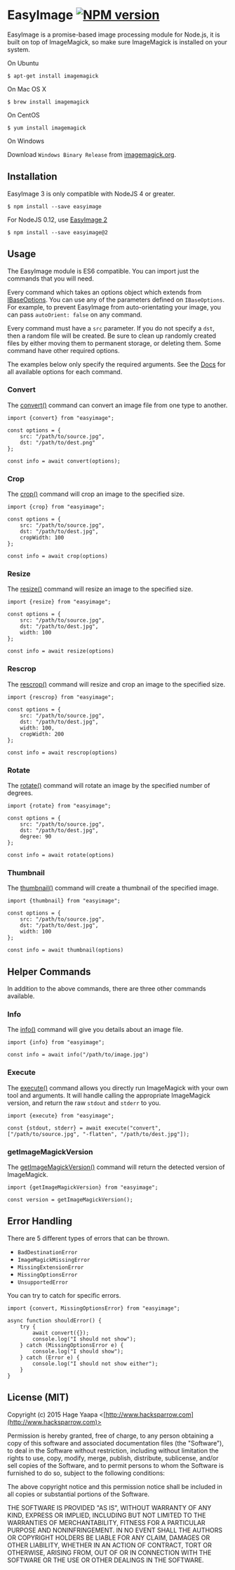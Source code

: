 EasyImage [![NPM version](https://badge.fury.io/js/easyimage.svg)](https://badge.fury.io/js/easyimage)
=========

EasyImage is a promise-based image processing module for Node.js, it is built on top of ImageMagick, so make sure ImageMagick is installed on your system.

On Ubuntu
```
$ apt-get install imagemagick
```

On Mac OS X
```
$ brew install imagemagick
```

On CentOS
```
$ yum install imagemagick
```

On Windows
  
Download `Windows Binary Release` from [imagemagick.org](https://www.imagemagick.org/script/binary-releases.php#windows).

## Installation

EasyImage 3 is only compatible with NodeJS 4 or greater.

```
$ npm install --save easyimage
```

For NodeJS 0.12, use [EasyImage 2](https://github.com/hacksparrow/node-easyimage/tree/v2.2.0)

```
$ npm install --save easyimage@2
```

## Usage

The EasyImage module is ES6 compatible. You can import just the commands that you will need.

Every command which takes an options object which extends from [IBaseOptions](https://mrkmg.github.io/node-easyimage/interfaces/ibaseoptions.html). You can use
any of the parameters defined on `IBaseOptions`. For example, to prevent EasyImage from auto-orientating your image, you can pass `autoOrient: false` on any
command.

Every command must have a `src` parameter. If you do not specify a `dst`, then a random file will be created. Be sure to clean up randomly created files by
either moving them to permanent storage, or deleting them. Some command have other required options.

The examples below only specify the required arguments. See the [Docs](https://mrkmg.github.io/node-easyimage/index.html) for all available options for each
command.

### Convert

The [convert()](http://localhost:63342/node-easyimage/docs/globals.html#convert) command can convert an image file from one type to another.

```
import {convert} from "easyimage";

const options = {
    src: "/path/to/source.jpg",
    dst: "/path/to/dest.png"
};

const info = await convert(options);
```

### Crop

The [crop()](https://mrkmg.github.io/node-easyimage/globals.html#crop) command will crop an image to the specified size.

```
import {crop} from "easyimage";

const options = {
    src: "/path/to/source.jpg",
    dst: "/path/to/dest.jpg",
    cropWidth: 100
};

const info = await crop(options)
```

### Resize

The [resize()](https://mrkmg.github.io/node-easyimage/globals.html#resize) command will resize an image to the specified size.

```
import {resize} from "easyimage";

const options = {
    src: "/path/to/source.jpg",
    dst: "/path/to/dest.jpg",
    width: 100
};

const info = await resize(options)
```

### Rescrop

The [rescrop()](https://mrkmg.github.io/node-easyimage/globals.html#rescrop) command will resize and crop an image to the specified size.

```
import {rescrop} from "easyimage";

const options = {
    src: "/path/to/source.jpg",
    dst: "/path/to/dest.jpg",
    width: 100,
    cropWidth: 200
};

const info = await rescrop(options)
```

### Rotate

The [rotate()](https://mrkmg.github.io/node-easyimage/globals.html#rotate) command will rotate an image by the specified number of degrees.

```
import {rotate} from "easyimage";

const options = {
    src: "/path/to/source.jpg",
    dst: "/path/to/dest.jpg",
    degree: 90
};

const info = await rotate(options)
```

### Thumbnail

The [thumbnail()](https://mrkmg.github.io/node-easyimage/globals.html#thumbnail) command will create a thumbnail of the specified image.

```
import {thumbnail} from "easyimage";

const options = {
    src: "/path/to/source.jpg",
    dst: "/path/to/dest.jpg",
    width: 100
};

const info = await thumbnail(options)
```

## Helper Commands

In addition to the above commands, there are three other commands available.

### Info

The [info()](https://mrkmg.github.io/node-easyimage/globals.html#info) command will give you details about an image file.

```
import {info} from "easyimage";

const info = await info("/path/to/image.jpg")
```

### Execute

The [execute()]() command allows you directly run ImageMagick with your own tool and arguments. It will handle calling the appropriate ImageMagick version, and 
return the raw `stdout` and `stderr` to you.

```
import {execute} from "easyimage";

const {stdout, stderr} = await execute("convert", ["/path/to/source.jpg", "-flatten", "/path/to/dest.jpg"]);
``` 

### getImageMagickVersion

The [getImageMagickVersion()](https://mrkmg.github.io/node-easyimage/globals.html#getimagemagickversion) command will return the detected version of 
ImageMagick.

```
import {getImageMagickVersion} from "easyimage";

const version = getImageMagickVersion();
```

## Error Handling

There are 5 different types of errors that can be thrown.

- `BadDestinationError`
- `ImageMagickMissingError`
- `MissingExtensionError`
- `MissingOptionsError`
- `UnsupportedError`

You can try to catch for specific errors.

```
import {convert, MissingOptionsError} from "easyimage";

async function shouldError() {
    try {
        await convert({});
        console.log("I should not show");
    } catch (MissingOptionsError e) {
        console.log("I should show");
    } catch (Error e) {
        console.log("I should not show either");
    }
}

```

## License (MIT)

Copyright (c) 2015 Hage Yaapa <[http://www.hacksparrow.com](http://www.hacksparrow.com)>

Permission is hereby granted, free of charge, to any person obtaining a copy
of this software and associated documentation files (the "Software"), to deal
in the Software without restriction, including without limitation the rights
to use, copy, modify, merge, publish, distribute, sublicense, and/or sell
copies of the Software, and to permit persons to whom the Software is
furnished to do so, subject to the following conditions:

The above copyright notice and this permission notice shall be included in
all copies or substantial portions of the Software.

THE SOFTWARE IS PROVIDED "AS IS", WITHOUT WARRANTY OF ANY KIND, EXPRESS OR
IMPLIED, INCLUDING BUT NOT LIMITED TO THE WARRANTIES OF MERCHANTABILITY,
FITNESS FOR A PARTICULAR PURPOSE AND NONINFRINGEMENT. IN NO EVENT SHALL THE
AUTHORS OR COPYRIGHT HOLDERS BE LIABLE FOR ANY CLAIM, DAMAGES OR OTHER
LIABILITY, WHETHER IN AN ACTION OF CONTRACT, TORT OR OTHERWISE, ARISING FROM, 
OUT OF OR IN CONNECTION WITH THE SOFTWARE OR THE USE OR OTHER DEALINGS IN THE
SOFTWARE.
